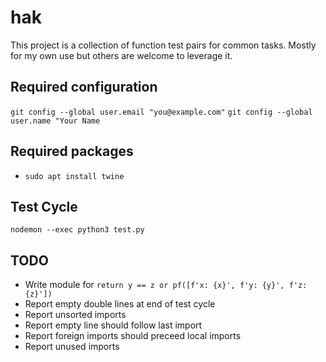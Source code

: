 # hak
This project is a collection of function test pairs for common tasks.
Mostly for my own use but others are welcome to leverage it.

## Required configuration
`git config --global user.email "you@example.com"`
`git config --global user.name "Your Name`

## Required packages
* `sudo apt install twine`

## Test Cycle
`nodemon --exec python3 test.py`

## TODO
- Write module for `return y == z or pf([f'x: {x}', f'y: {y}', f'z: {z}'])`
- Report empty double lines at end of test cycle
- Report unsorted imports
- Report empty line should follow last import
- Report foreign imports should preceed local imports
- Report unused imports
